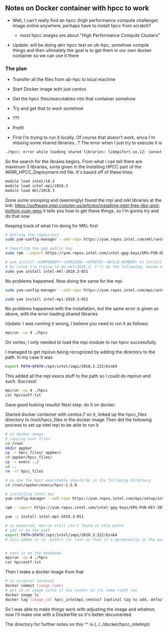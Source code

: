 ## Notes on Docker container with hpcc to work

- Well, I can't really find an hpcc (high performance compute challenge) image online anywhere, perhaps have to install hpcc from scratch? 
	- most hpcc images are about "High Performance Compute Clusters"

- Update: will be doing akrr hpcc test on ub-hpc, somehow compile things and then ultimately the goal is to get them in our own docker container so we can use it there


### The plan
- Transfer all the files from ub-hpc to local machine
- Start Docker image with just centos
- Get the hpcc files/executables into that container somehow
- Try and get that to work somehow
- ???
- Profit


- First I'm trying to run it locally. Of course that doesn't work, since I'm missing some shared libraries...? The error when I just try to execute it is

```bash
./hpcc: error while loading shared libraries: libmpifort.so.12: cannot open shared object file: No such file or directory

```
So the search for the libraies begins. From what I can tell there are maximum 3 libraries, sorta given in the Installing HPCC part of the AKRR_HPCC_Deployment.md file. It's based off of these lines: 

```bash
module load intel/18.3
module load intel-mpi/2018.3
module load mkl/2018.3
```
Done some snooping and (seemingly) found the mpi and mkl libraries at the link: https://software.intel.com/en-us/articles/installing-intel-free-libs-and-python-yum-repo
it tells you how to get these things, so I'm gonna try and do that now

Keeping track of what I'm doing for MKL first

```bash
# Getting the repository
sudo yum-config-manager --add-repo https://yum.repos.intel.com/mkl/setup/intel-mkl.repo

# Importing the gpg public key
sudo rpm --import https://yum.repos.intel.com/intel-gpg-keys/GPG-PUB-KEY-INTEL-SW-PRODUCTS-2019.PUB

# yum install <COMPONENT>-<VERSION>.<UPDATE>-<BUILD_NUMBER> to install a particular version
# So since I'm trying to do mkl/2018.3, I'll do the following, based on the chart they give at the site
sudo yum install intel-mkl-2018.3-051

```
No problems happened. Now doing the same for the mpi

```bash
sudo yum-config-manager --add-repo https://yum.repos.intel.com/mpi/setup/intel-mpi.repo

sudo yum install intel-mpi-2018.3-051
```
No problems happened with the installation, but the same error is given as above, with the error loading shared libraries

Update: I was running it wrong, I believe you need to run it as follows:

```bash
mpirun -np 4 ./hpcc
```
On vortex, I only needed to load the mpi module to run hpcc successfully

I managed to get mpirun being recognized by adding the directory to the path. In my case it was

```bash
export PATH=$PATH:/opt/intel/impi/2018.3.222/bin64
```

This added all the mpi execs stuff to the path so I could do mpirun and such.
Success!

```bash
mpirun -np 4 ./hpcc
cat hpccoutf.txt
```
Gave good looking results! Next step: do it on docker.

Started docker container with centos:7 on it, linked up the hpcc_files directory to /root/hpcc_files in the docker image
Then did the following process to set up intel mpi to be able to run it

```bash
# in docker image
# copying over files
cd /root
mkdir appker
cp -r hpcc_files/ appker/
cd appker/hpcc_files/
cp -r execs ../
cd ..
rm -rf hpcc_files

# so now the hpcc executable should be in the following directory
cd /root/appker/execs/hpcc-1.5.0

# installing intel mpi
yum-config-manager --add-repo https://yum.repos.intel.com/mpi/setup/intel-mpi.repo

rpm --import https://yum.repos.intel.com/intel-gpg-keys/GPG-PUB-KEY-INTEL-SW-PRODUCTS-2019.PUB

yum -y install intel-mpi-2018.3-051

# as expected, mpirun still isn't found at this point
# add it to the path 
export PATH=$PATH:/opt/intel/impi/2018.3.222/bin64
# also added it to .bashrc for root so that it's permanently in the path


# test it on the headnode
mpirun -np 4 ./hpcc
cat hpccoutf.txt

```

Then I make a docker image from that
```bash
# in original terminal
docker commit [image_name]
# get id of image since it has <none> as its name right now
docker image ls
docker tag [image_id] hpcc_intelmpi_centos7 [optinal tag to add, default is 'latest']
```

So I was able to make things work with adjusting the image and whatnot, now I'll make one with a Dockerfile so it's better documented

The directory for further notes on this ^^ is (../../docker/hpcc_intelmpi) 




